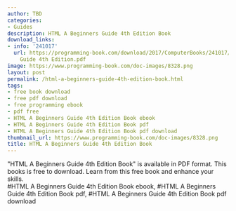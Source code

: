 ```yaml
---
author: TBD
categories:
- Guides
description: HTML A Beginners Guide 4th Edition Book
download_links:
- info: '241017'
  url: https://programming-book.com/download/2017/ComputerBooks/241017/HTML A Beginners
    Guide 4th Edition.pdf
image: https://www.programming-book.com/doc-images/8328.png
layout: post
permalink: /html-a-beginners-guide-4th-edition-book.html
tags:
- free book download
- free pdf download
- free programming ebook
- pdf free
- HTML A Beginners Guide 4th Edition Book ebook
- HTML A Beginners Guide 4th Edition Book pdf
- HTML A Beginners Guide 4th Edition Book pdf download
thumbnail_url: https://www.programming-book.com/doc-images/8328.png
title: HTML A Beginners Guide 4th Edition Book
---
```


 
<div class="item-desc text-justify">
  "HTML A Beginners Guide 4th Edition Book" is available in PDF format. This books is free to download. Learn from this free book and enhance your skills.
  <br>
  #HTML A Beginners Guide 4th Edition Book ebook, #HTML A Beginners Guide 4th Edition Book pdf, #HTML A Beginners Guide 4th Edition Book pdf download
</div>